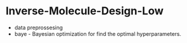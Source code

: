 # Inverse-Molecule-Design-Low
* data preprossesing
* baye - Bayesian optimization for find the optimal hyperparameters.
